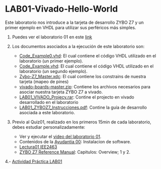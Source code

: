 # LAB01-Vivado-Hello-World

Este laboratorio nos introduce a la tarjeta de desarrollo ZYBO Z7 y un primer ejemplo en VHDL  para utilizar sus perféricos más simples.

1. Puedes ver el laboratorio 01 en este [link](https://www.youtube.com/watch?v=CrouHkR0WBU)

2. Los documentos asociados a la ejecución de este laboratorio son:
    * [Code_Example0.vhd](https://github.com/IEE2463-SEP/LAB01-Vivado-Hello-World/blob/main/Code_Example0.vhd): El cual contiene el código VHDL utilizado en el laboratorio (un primer ejemplo).
    * [Code_Example.vhd](https://github.com/IEE2463-SEP/LAB01-Vivado-Hello-World/blob/main/Code_Example.vhd): El cual contiene el código VHDL utilizado en el laboratorio (un segundo ejemplo).    
    * [Zybo-Z7_Master.xdc](https://github.com/IEE2463-SEP/LAB01-Vivado-Hello-World/blob/main/Zybo-Z7-Master.xdc):  El cual contiene los constrains de nuestra tarjeta (mapeo de pines)    
    * [vivado-boards-master.zip](https://github.com/IEE2463-SEP/LAB01-Vivado-Hello-World/blob/main/vivado-boards-master.zip): Contiene los archivos necesarios para asociar nuestra tarjeta ZYBO Z7 a vivado.    
    * [LAB01_VIVADO_Projecy.rar](https://github.com/IEE2463-SEP/LAB01-Vivado-Hello-World/blob/main/LAB01_VIVADO_Project.rar):  Contine el projecto en vivado desarrollado en el laboratorio    
    * [LAB01_ZYBOZ7_Instrucciones.pdf](https://github.com/IEE2463-SEP/LAB01-Vivado-Hello-World/blob/main/LAB01_ZYBOZ7_Instrucciones.pdf):  Contine la guía de desarrollo asociada a este laboratorio. 

3. Previo al Quiz01, realizado en los primeros 15min de cada laboratorio, debes estudiar personalizadamente:  
    * Ver y ejecutar el [video del laboratorio 01](https://www.youtube.com/watch?v=CrouHkR0WBU).
    * Contenidos de la [Ayudantia 00](https://www.youtube.com/watch?v=cnd4IJH-XsY): Instalacion de software.
    * [Lectura01 IEE2463](https://github.com/IEE2463-SEP/Lecturas/tree/main)
    * [ZYBO Z7 Reference Manual](https://github.com/IEE2463-SEP/Documentacion/blob/main/ZyboZ7-Reference-Manual.pdf): Capitulos: Overview; 1 y 2.

4.- [Actividad Práctica LAB01](https://github.com/IEE2463-SEP/LAB01-Vivado-Hello-World/blob/main/LAB01_VHDL.pptx)
